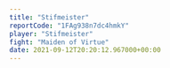 ```yaml
---
title: "Stifmeister"
reportCode: "1FAg938n7dc4hmkY"
player: "Stifmeister"
fight: "Maiden of Virtue"
date: 2021-09-12T20:20:12.967000+00:00
---
```

